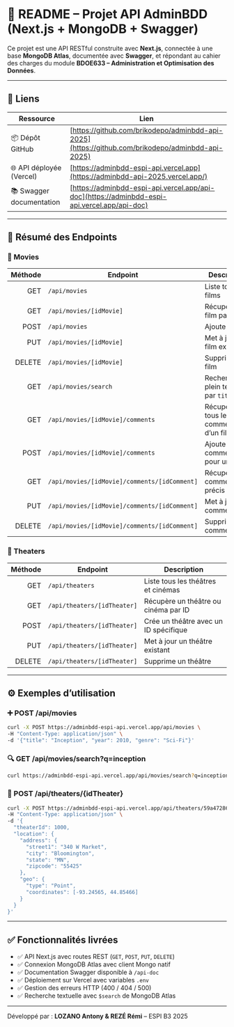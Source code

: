 # 📘 README – Projet API AdminBDD (Next.js + MongoDB + Swagger)

Ce projet est une API RESTful construite avec **Next.js**, connectée à une base **MongoDB Atlas**, documentée avec **Swagger**, et répondant au cahier des charges du module **BDOE633 – Administration et Optimisation des Données**.

---

## 🔗 Liens

| Ressource                | Lien                                                                                             |
| ------------------------ | ------------------------------------------------------------------------------------------------ |
| 📦 Dépôt GitHub          | [https://github.com/brikodepo/adminbdd-api-2025](https://github.com/brikodepo/adminbdd-api-2025) |
| 🌐 API déployée (Vercel) | [https://adminbdd-espi-api.vercel.app](https://adminbdd-api-2025.vercel.app/)                    |
| 📚 Swagger documentation | [https://adminbdd-espi-api.vercel.app/api-doc](https://adminbdd-espi-api.vercel.app/api-doc)     |

---

## 📌 Résumé des Endpoints

### 🎥 Movies

| Méthode | Endpoint                                     | Description                              |
| ------: | -------------------------------------------- | ---------------------------------------- |
|     GET | `/api/movies`                                | Liste tous les films                     |
|     GET | `/api/movies/[idMovie]`                      | Récupère un film par ID                  |
|    POST | `/api/movies`                                | Ajoute un film                           |
|     PUT | `/api/movies/[idMovie]`                      | Met à jour un film existant              |
|  DELETE | `/api/movies/[idMovie]`                      | Supprime un film                         |
|     GET | `/api/movies/search`                         | Recherche plein texte par `title`        |
|     GET | `/api/movies/[idMovie]/comments`             | Récupère tous les commentaires d’un film |
|    POST | `/api/movies/[idMovie]/comments`             | Ajoute un commentaire pour un film       |
|     GET | `/api/movies/[idMovie]/comments/[idComment]` | Récupère un commentaire précis           |
|     PUT | `/api/movies/[idMovie]/comments/[idComment]` | Met à jour un commentaire                |
|  DELETE | `/api/movies/[idMovie]/comments/[idComment]` | Supprime un commentaire                  |

### 🏢 Theaters

| Méthode | Endpoint                    | Description                           |
| ------: | --------------------------- | ------------------------------------- |
|     GET | `/api/theaters`             | Liste tous les théâtres et cinémas    |
|     GET | `/api/theaters/[idTheater]` | Récupère un théâtre ou cinéma par ID  |
|    POST | `/api/theaters/[idTheater]` | Crée un théâtre avec un ID spécifique |
|     PUT | `/api/theaters/[idTheater]` | Met à jour un théâtre existant        |
|  DELETE | `/api/theaters/[idTheater]` | Supprime un théâtre                   |

---

## ⚙️ Exemples d’utilisation

### ➕ POST /api/movies

```bash
curl -X POST https://adminbdd-espi-api.vercel.app/api/movies \
-H "Content-Type: application/json" \
-d '{"title": "Inception", "year": 2010, "genre": "Sci-Fi"}'
```

### 🔍 GET /api/movies/search?q=inception

```bash
curl https://adminbdd-espi-api.vercel.app/api/movies/search?q=inception
```

### 🏢 POST /api/theaters/{idTheater}

```bash
curl -X POST https://adminbdd-espi-api.vercel.app/api/theaters/59a47286cfa9a3a73e51e72c \
-H "Content-Type: application/json" \
-d '{
  "theaterId": 1000,
  "location": {
    "address": {
      "street1": "340 W Market",
      "city": "Bloomington",
      "state": "MN",
      "zipcode": "55425"
    },
    "geo": {
      "type": "Point",
      "coordinates": [-93.24565, 44.85466]
    }
  }
}'
```

---

## ✅ Fonctionnalités livrées

* ✅ API Next.js avec routes REST (`GET`, `POST`, `PUT`, `DELETE`)
* ✅ Connexion MongoDB Atlas avec client Mongo natif
* ✅ Documentation Swagger disponible à `/api-doc`
* ✅ Déploiement sur Vercel avec variables `.env`
* ✅ Gestion des erreurs HTTP (400 / 404 / 500)
* ✅ Recherche textuelle avec `$search` de MongoDB Atlas

---

Développé par : **LOZANO Antony & REZÉ Rémi** – ESPI B3 2025
